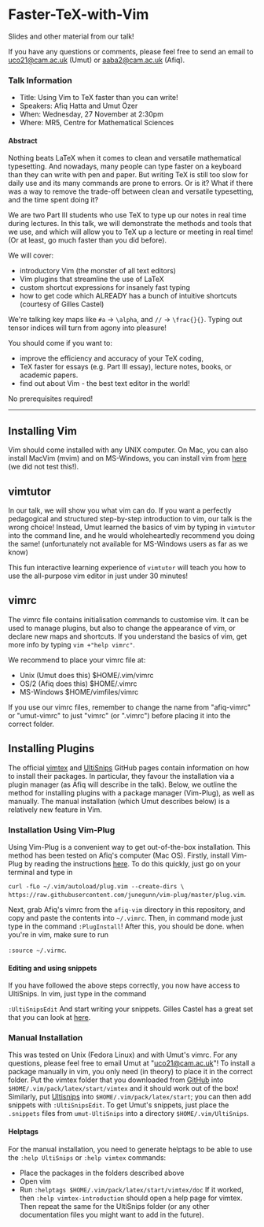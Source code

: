 # Faster-TeX-with-Vim
Slides and other material from our talk!

If you have any questions or comments, please feel free to send an email to uco21@cam.ac.uk (Umut) or aaba2@cam.ac.uk (Afiq). 

### Talk Information
*    Title: Using Vim to TeX faster than you can write!
*    Speakers: Afiq Hatta and Umut Özer
*    When: Wednesday, 27 November at 2:30pm
*    Where: MR5, Centre for Mathematical Sciences

#### Abstract

Nothing beats LaTeX when it comes to clean and versatile mathematical typesetting. And nowadays, many people can type faster on a keyboard than they can write with pen and paper. But writing TeX is still too slow for daily use and its many commands are prone to errors. Or is it? What if there was a way to remove the trade-off between clean and versatile typesetting, and the time spent doing it?

We are two Part III students who use TeX to type up our notes in real time during lectures.
In this talk, we will demonstrate the methods and tools that we use, and which will allow you to TeX up a lecture or meeting in real time! (Or at least, go much faster than you did before).

We will cover:
- introductory Vim (the monster of all text editors)
- Vim plugins that streamline the use of LaTeX
- custom shortcut expressions for insanely fast typing
- how to get code which ALREADY has a bunch of intuitive shortcuts (courtesy of Gilles Castel)

We're talking key maps like `#a` -> `\alpha`, and `//` -> `\frac{}{}`. Typing out tensor indices will turn from agony into pleasure!

You should come if you want to:
- improve the efficiency and accuracy of your TeX coding,
- TeX faster for essays (e.g. Part III essay), lecture notes, books, or academic papers.
- find out about Vim - the best text editor in the world!

No prerequisites required!

---

## Installing Vim
Vim should come installed with any UNIX computer. On Mac, you can also install MacVim (mvim) and on MS-Windows, you can install vim from [here](https://www.vim.org/download.php#pc) (we did not test this!).

## vimtutor
In our talk, we will show you what vim can do. If you want a perfectly pedagogical and structured step-by-step introduction to vim, our talk is the wrong choice! Instead, Umut learned the basics of vim by typing in `vimtutor` into the command line, and he would wholeheartedly recommend you doing the same! (unfortunately not available for MS-Windows users as far as we know)

This fun interactive learning experience of `vimtutor` will teach you how to use the all-purpose vim editor in just under 30 minutes!

## vimrc
The vimrc file contains initialisation commands to customise vim. It can be used to manage plugins, but also to change the appearance of vim, or declare new maps and shortcuts. If you understand the basics of vim, get more info by typing `vim +"help vimrc"`.

We recommend to place your vimrc file at:
*   Unix (Umut does this)       $HOME/.vim/vimrc
*   OS/2 (Afiq does this)       $HOME/.vimrc
*   MS-Windows                  $HOME/vimfiles/vimrc

If you use our vimrc files, remember to change the name from "afiq-vimrc" or "umut-vimrc" to just "vimrc" (or ".vimrc") before placing it into the correct folder.

## Installing Plugins

The official [vimtex](https://github.com/lervag/vimtex) and [UltiSnips](https://github.com/sirver/UltiSnips) GitHub pages contain information on how to install their packages. In particular, they favour the installation via a plugin manager (as Afiq will describe in the talk). Below, we outline the method for installing plugins with a package manager (Vim-Plug), as well as manually. The manual installation (which Umut describes below) is a relatively new feature in Vim.

### Installation Using Vim-Plug 
Using Vim-Plug is a convenient way to get out-of-the-box installation. This method has been tested on Afiq's computer (Mac OS). Firstly, install Vim-Plug by reading the instructions [here](https://github.com/junegunn/vim-plug). To do this quickly, just go on your terminal and type in 

`curl -fLo ~/.vim/autoload/plug.vim --create-dirs \
    https://raw.githubusercontent.com/junegunn/vim-plug/master/plug.vim`. 


Next, grab Afiq's vimrc from the `afiq-vim` directory in this repository, and copy and paste the contents into `~/.vimrc`. 
Then, in command mode just type in the command `:PlugInstall`! After this, you should be done.
when you're in vim, make sure to run 

`:source ~/.virmc`.

#### Editing and using snippets 
If you have followed the above steps correctly, you now have access to UltiSnips. 
In vim, just type in the command 

`:UltiSnipsEdit`
And start writing your snippets. Gilles Castel has a great set that you can look at [here](https://github.com/gillescastel/latex-snippets/blob/master/tex.snippets). 
 

### Manual Installation

This was tested on Unix (Fedora Linux) and with Umut's vimrc. For any questions, please feel free to email Umut at "uco21@cam.ac.uk"!
To install a package manually in vim, you only need (in theory) to place it in the correct folder.
Put the vimtex folder that you downloaded from [GitHub](https://github.com/lervag/vimtex) into `$HOME/.vim/pack/latex/start/vimtex` and it should work out of the box! 
Similarly, put [Ultisnips](https://github.com/sirver/UltiSnips) into `$HOME/.vim/pack/latex/start`; you can then add snippets with `:UltiSnipsEdit`. To get Umut's snippets, just place the `.snippets` files from `umut-UltiSnips` into a directory `$HOME/.vim/UltiSnips`.

#### Helptags
For the manual installation, you need to generate helptags to be able to use the `:help UltiSnips` or `:help vimtex` commands:
*   Place the packages in the folders described above
*   Open vim
*   Run `:helptags $HOME/.vim/pack/latex/start/vimtex/doc`
If it worked, then `:help vimtex-introduction` should open a help page for vimtex.
Then repeat the same for the UltiSnips folder (or any other documentation files you might want to add in the future).

